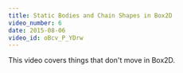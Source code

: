 ```yaml
---
title: Static Bodies and Chain Shapes in Box2D
video_number: 6
date: 2015-08-06
video_id: oBcv_P_YDrw
---
```

This video covers things that don't move in Box2D.
